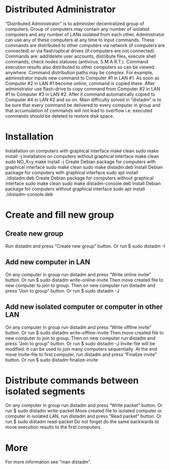 # Distributed Administrator
“Distributed Administrator” is to administer decentralized group of computers. Group of computers may contain any number of isolated computers and any number of LANs isolated from each other. Administrator can use any of these computers at any time to input commands. These commands are distributed to other computers via network (if computers are connected) or via flash/optical drives (if computers are not connected). Commands are: add/delete user accounts, distribute files, execute shell commands, check nodes statuses (antivirus, S.M.A.R.T.). Command execution results also distributed to other computers so can be viewed anywhere.
Command distribution paths may be complex. For example, administrator inputs new command to Computer #1 in LAN #1. As soon as Computer #2 in LAN #1 become online, command is copied there. After administrator use flash-drive to copy command from Computer #2 in LAN #1 to Computer #3 in LAN #2. After it command automatically copied to Computer #4 in LAN #2 and so on.
Main difficulty solved in “distadm” is to be sure that every command be delivered to every computer in group and that accumulation of commands will not lead to overflow i.e. executed commands should be deleted to restore disk space.

# Installation
Installation on computers with graphical interface
make clean
sudo make install -j
Installation on computers without graphical interface
make clean
sudo NO_X=y make install -j
Create Debian package for computers with graphical interface
sudo make clean
sudo make distadm.deb
Install Debian package for computers with graphical interface
sudo apt install ./distadm.deb
Create Debian package for computers without graphical interface
sudo make clean
sudo make distadm-console.deb
Install Debian package for computers without graphical interface
sudo apt install ./distadm-console.deb

# Create and fill new group
## Create new group
Run distadm and press “Create new group” button. Or run
$ sudo distadm -I

## Add new computer in LAN
On any computer in group run distadm and press “Write online invite” button. Or run
$ sudo distadm write-online-invite <filename>
Then move created file to new computer to join to group.
Then on new computer run distadm and press “Join to group” button. Or run
$ sudo distadm -J <filename>

## Add new isolated computer or computer in other LAN
On any computer in group run distadm and press “Write offline invite” button. Or run
$ sudo distadm write-offline-invite <filename>
Then move created file to new computer to join to group.
Then on new computer run distadm and press “Join to group” button. Or run
$ sudo distadm -J <filename>
Invite-file will be modified. It can be used to join many computers sequentially. At the end move invite-file to first computer, run distadm and press “Finalize invite” button. Or run
$ sudo distadm finalize-invite <filename>

# Distribute commands between isolated segments
On any computer in group run distadm and press “Write packet” button. Or run
$ sudo distadm write-packet <filename>
Move created file to isolated computer or computer in isolated LAN, run distadm and press “Read packet” button. Or run
$ sudo distadm read-packet <filename>
Do not forget do the same backwards to move execution results to the first computers.

# More
For more information see “man distadm”.
